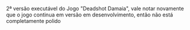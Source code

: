 2ª versão executável do Jogo "Deadshot Damaia", vale notar novamente que o jogo continua em versão em desenvolvimento, então não está completamente polido
